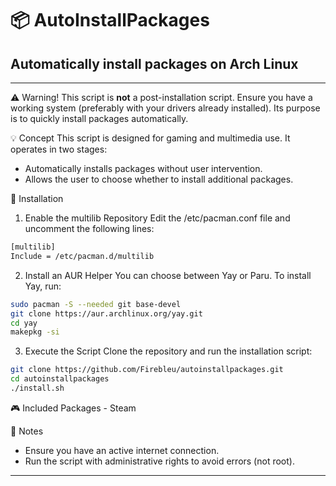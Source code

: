 # 📦 AutoInstallPackages
Automatically install packages on Arch Linux
-------------------------------------------------------------------------------------------------------------------------------------------------------------------------------------------------------------------------------------------------------------------------------------------------------------------------------------------------
-------------------------------------------------------------------------------------------------------------------------------------------------------------------------------------------------------------------------------------------------------------------------------------------------------------------------------------------------
⚠️ Warning!
This script is **not** a post-installation script. Ensure you have a working system (preferably with your drivers already installed). Its purpose is to quickly install packages automatically.

💡 Concept
This script is designed for gaming and multimedia use. It operates in two stages:
- Automatically installs packages without user intervention.
- Allows the user to choose whether to install additional packages.

🚀 Installation
1. Enable the multilib Repository
Edit the /etc/pacman.conf file and uncomment the following lines:
```sh
[multilib]
Include = /etc/pacman.d/multilib
```

2. Install an AUR Helper
You can choose between Yay or Paru. To install Yay, run:
```sh
sudo pacman -S --needed git base-devel
git clone https://aur.archlinux.org/yay.git
cd yay
makepkg -si
```

3. Execute the Script
Clone the repository and run the installation script:
```sh
git clone https://github.com/Firebleu/autoinstallpackages.git
cd autoinstallpackages
./install.sh
```

🎮 Included Packages
    - Steam

📜 Notes
- Ensure you have an active internet connection.
- Run the script with administrative rights to avoid errors (not root).
-------------------------------------------------------------------------------------------------------------------------------------------------------------------------------------------------------------------------------------------------------------------------------------------------------------------------------------------------



